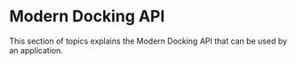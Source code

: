 # Modern Docking API

This section of topics explains the Modern Docking API that can be used by an application.